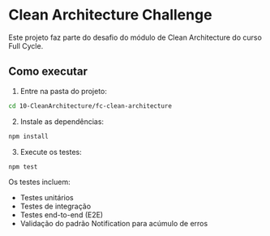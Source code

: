 # Clean Architecture Challenge

Este projeto faz parte do desafio do módulo de Clean Architecture do curso Full Cycle.

## Como executar

1. Entre na pasta do projeto:
```bash
cd 10-CleanArchitecture/fc-clean-architecture
```

2. Instale as dependências:
```bash
npm install
```

3. Execute os testes:
```bash
npm test
```

Os testes incluem:
- Testes unitários
- Testes de integração
- Testes end-to-end (E2E)
- Validação do padrão Notification para acúmulo de erros 